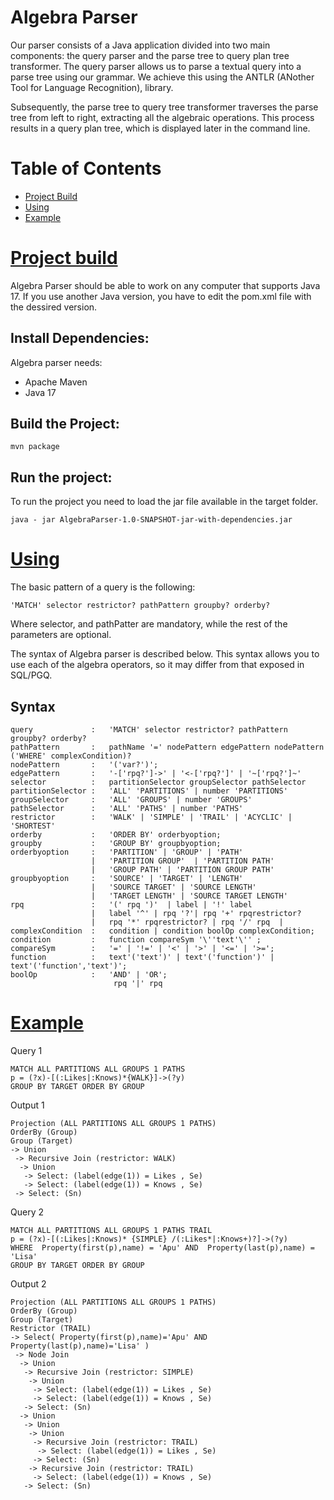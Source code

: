 Algebra Parser
================================================================================
Our parser consists of a Java application divided into two main components: the query parser and the parse tree to query plan tree transformer. The query parser allows us to parse a textual query into a parse tree using our grammar. We achieve this using the ANTLR  (ANother Tool for Language Recognition), library. 

Subsequently, the parse tree to query tree transformer traverses the parse tree from left to right, extracting all the algebraic operations.
This process results in a query plan tree, which is displayed later in the command line.

Table of Contents
================================================================================
- [Project Build](#project-build)
- [Using](#project-parser)
- [Example](#example)




[Project build](#project-build)
================================================================================
Algebra Parser should be able to work on any computer that supports Java 17. If you use another Java version, you have to edit the pom.xml file with the dessired version. 


Install Dependencies:
--------------------------------------------------------------------------------
Algebra parser needs:
- Apache Maven
- Java 17
  
Build the Project:
--------------------------------------------------------------------------------
```
mvn package
```

Run the project:
--------------------------------------------------------------------------------
To run the project you need to load the jar file available in the target folder.
```
java - jar AlgebraParser-1.0-SNAPSHOT-jar-with-dependencies.jar
```



[Using](#project-parser)
================================================================================

The basic pattern of a query is the following:
```
'MATCH' selector restrictor? pathPattern groupby? orderby?
```
Where selector, and pathPatter are mandatory, while the rest of the parameters are optional.

The syntax of Algebra parser is described below. This syntax allows you to use each of the algebra operators, so it may differ from that exposed in SQL/PGQ.

Syntax
--------------------------------------------------------------------------------
```
query             :   'MATCH' selector restrictor? pathPattern groupby? orderby?
pathPattern       :   pathName '=' nodePattern edgePattern nodePattern ('WHERE' complexCondition)? 
nodePattern       :   '('var?')';
edgePattern       :   '-['rpq?']->' | '<-['rpq?']' | '~['rpq?']~'
selector          :   partitionSelector groupSelector pathSelector
partitionSelector :   'ALL' 'PARTITIONS' | number 'PARTITIONS'
groupSelector     :   'ALL' 'GROUPS' | number 'GROUPS'
pathSelector      :   'ALL' 'PATHS' | number 'PATHS'
restrictor        :   'WALK' | 'SIMPLE' | 'TRAIL' | 'ACYCLIC' | 'SHORTEST' 
orderby           :   'ORDER BY' orderbyoption;
groupby           :   'GROUP BY' groupbyoption;
orderbyoption     :   'PARTITION' | 'GROUP' | 'PATH'    
                  |   'PARTITION GROUP'  | 'PARTITION PATH' 
                  |   'GROUP PATH' | 'PARTITION GROUP PATH' 
groupbyoption     :   'SOURCE' | 'TARGET' | 'LENGTH' 
                  |   'SOURCE TARGET' | 'SOURCE LENGTH'
                  |   'TARGET LENGTH' | 'SOURCE TARGET LENGTH'
rpq               :   '(' rpq ')'  | label | '!' label 
                  |   label '^' | rpq '?'| rpq '+' rpqrestrictor? 
                  |   rpq '*' rpqrestrictor? | rpq '/' rpq  |
complexCondition  :   condition | condition boolOp complexCondition;
condition         :   function compareSym '\''text'\'' ;
compareSym        :   '=' | '!=' | '<' | '>' | '<=' | '>=';
function          :   text'('text')' | text'('function')' |  text'('function','text')';
boolOp            :   'AND' | 'OR';
                       rpq '|' rpq 

```

[Example](#example)
================================================================================

Query 1
```
MATCH ALL PARTITIONS ALL GROUPS 1 PATHS 
p = (?x)-[(:Likes|:Knows)*{WALK}]->(?y)  
GROUP BY TARGET ORDER BY GROUP
```

Output 1
```
Projection (ALL PARTITIONS ALL GROUPS 1 PATHS)
OrderBy (Group)
Group (Target)
-> Union
 -> Recursive Join (restrictor: WALK)
  -> Union
   -> Select: (label(edge(1)) = Likes , Se)
   -> Select: (label(edge(1)) = Knows , Se)
 -> Select: (Sn)
```

Query 2 
```
MATCH ALL PARTITIONS ALL GROUPS 1 PATHS TRAIL
p = (?x)-[(:Likes|:Knows)* {SIMPLE} /(:Likes*|:Knows+)?]->(?y)
WHERE  Property(first(p),name) = 'Apu' AND  Property(last(p),name) = 'Lisa'
GROUP BY TARGET ORDER BY GROUP
```

Output 2
```
Projection (ALL PARTITIONS ALL GROUPS 1 PATHS)
OrderBy (Group)
Group (Target)
Restrictor (TRAIL)
-> Select( Property(first(p),name)='Apu' AND Property(last(p),name)='Lisa' )
 -> Node Join
  -> Union
   -> Recursive Join (restrictor: SIMPLE)
    -> Union
     -> Select: (label(edge(1)) = Likes , Se)
     -> Select: (label(edge(1)) = Knows , Se)
   -> Select: (Sn)
  -> Union
   -> Union
    -> Union
     -> Recursive Join (restrictor: TRAIL)
      -> Select: (label(edge(1)) = Likes , Se)
     -> Select: (Sn)
    -> Recursive Join (restrictor: TRAIL)
     -> Select: (label(edge(1)) = Knows , Se)
   -> Select: (Sn)
```
